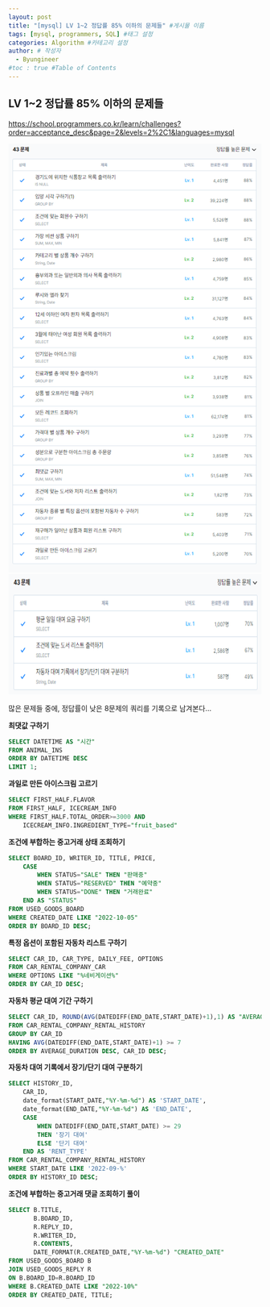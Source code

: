 ```yaml
---
layout: post
title: "[mysql] LV 1~2 정답률 85% 이하의 문제들" #게시물 이름
tags: [mysql, programmers, SQL] #태그 설정
categories: Algorithm #카테고리 설정
author: # 작성자
  - Byungineer
#toc : true #Table of Contents
---
```

## LV 1~2 정답률 85% 이하의 문제들
<https://school.programmers.co.kr/learn/challenges?order=acceptance_desc&page=2&levels=2%2C1&languages=mysql>

<img src="/image/sql_level1-2(3).png" alt="sql_level" style="height: 851px; width:545px;"/>   

<img src="/image/sql_level1-2(4).png" alt="sql_level" style="height: 239px; width:545px;"/>

많은 문제들 중에, 정답률이 낮은 8문제의 쿼리를 기록으로 남겨본다...   

**최댓값 구하기**
```SQL
SELECT DATETIME AS "시간"
FROM ANIMAL_INS
ORDER BY DATETIME DESC
LIMIT 1;
```

**과일로 만든 아이스크림 고르기**
```SQL
SELECT FIRST_HALF.FLAVOR
FROM FIRST_HALF, ICECREAM_INFO
WHERE FIRST_HALF.TOTAL_ORDER>=3000 AND
    ICECREAM_INFO.INGREDIENT_TYPE="fruit_based"
```

**조건에 부합하는 중고거래 상태 조회하기**
```SQL
SELECT BOARD_ID, WRITER_ID, TITLE, PRICE, 
    CASE
        WHEN STATUS="SALE" THEN "판매중"
        WHEN STATUS="RESERVED" THEN "예약중"
        WHEN STATUS="DONE" THEN "거래완료"
    END AS "STATUS"
FROM USED_GOODS_BOARD
WHERE CREATED_DATE LIKE "2022-10-05"
ORDER BY BOARD_ID DESC;
```

**특정 옵션이 포함된 자동차 리스트 구하기**
```SQL
SELECT CAR_ID, CAR_TYPE, DAILY_FEE, OPTIONS
FROM CAR_RENTAL_COMPANY_CAR
WHERE OPTIONS LIKE "%네비게이션%"
ORDER BY CAR_ID DESC;
```

**자동차 평균 대여 기간 구하기**
```SQL
SELECT CAR_ID, ROUND(AVG(DATEDIFF(END_DATE,START_DATE)+1),1) AS "AVERAGE_DURATION"
FROM CAR_RENTAL_COMPANY_RENTAL_HISTORY
GROUP BY CAR_ID
HAVING AVG(DATEDIFF(END_DATE,START_DATE)+1) >= 7
ORDER BY AVERAGE_DURATION DESC, CAR_ID DESC;
```

**자동차 대여 기록에서 장기/단기 대여 구분하기**
```SQL
SELECT HISTORY_ID, 
    CAR_ID,
    date_format(START_DATE,"%Y-%m-%d") AS 'START_DATE',
    date_format(END_DATE,"%Y-%m-%d") AS 'END_DATE',
    CASE
        WHEN DATEDIFF(END_DATE,START_DATE) >= 29
        THEN '장기 대여'
        ELSE '단기 대여'
    END AS 'RENT_TYPE'
FROM CAR_RENTAL_COMPANY_RENTAL_HISTORY
WHERE START_DATE LIKE '2022-09-%'
ORDER BY HISTORY_ID DESC;
```

**조건에 부합하는 중고거래 댓글 조회하기 풀이**
```SQL
SELECT B.TITLE, 
       B.BOARD_ID, 
       R.REPLY_ID, 
       R.WRITER_ID, 
       R.CONTENTS, 
       DATE_FORMAT(R.CREATED_DATE,"%Y-%m-%d") "CREATED_DATE"
FROM USED_GOODS_BOARD B
JOIN USED_GOODS_REPLY R
ON B.BOARD_ID=R.BOARD_ID
WHERE B.CREATED_DATE LIKE "2022-10%"
ORDER BY CREATED_DATE, TITLE;
```